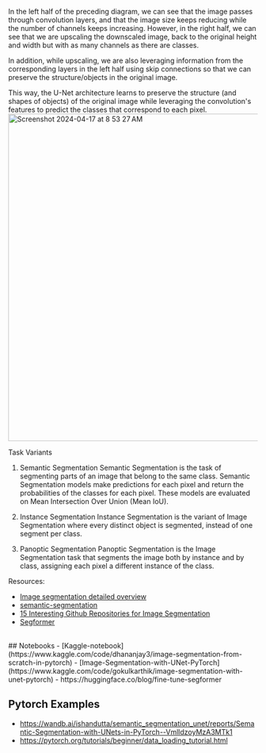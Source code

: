
In the left half of the preceding diagram, we can see that the image passes through convolution layers,  and that the image size keeps reducing while the number of channels keeps increasing. However, in the right half, we can see that we are upscaling the downscaled image, back to the original height and width but with as many channels as there are classes.

In addition, while upscaling, we are also leveraging information from the corresponding layers in the left half using skip connections so that we can preserve the structure/objects in the original image.

This way, the U-Net architecture learns to preserve the structure (and shapes of objects) of the original image while leveraging the convolution's features to predict the classes that correspond to each pixel.
<img width="660" alt="Screenshot 2024-04-17 at 8 53 27 AM" src="https://github.com/andysingal/CV_public/assets/20493493/9321d8e6-aca8-4b74-ad7d-9b06574ad482">

Task Variants
1. Semantic Segmentation
Semantic Segmentation is the task of segmenting parts of an image that belong to the same class. Semantic Segmentation models make predictions for each pixel and return the probabilities of the classes for each pixel. These models are evaluated on Mean Intersection Over Union (Mean IoU).

2. Instance Segmentation
Instance Segmentation is the variant of Image Segmentation where every distinct object is segmented, instead of one segment per class.

3. Panoptic Segmentation
Panoptic Segmentation is the Image Segmentation task that segments the image both by instance and by class, assigning each pixel a different instance of the class.


Resources:
- [Image segmentation detailed overview](https://www.superannotate.com/blog/image-segmentation-for-machine-learning)
- [semantic-segmentation](https://github.com/xitu/gold-miner/blob/db4f91ae0df1f31d3b02dbf21b4137bfb9fda374/TODO1/semantic-segmentation-u-net-part-1.md)
- [15 Interesting Github Repositories for Image Segmentation](https://encord.com/blog/github-repositories-image-segmentation/)
- [Segformer](https://github.com/huggingface/transformers/blob/5fabebdb7d4f9ee5a6459f7c0dcde0b1901f6205/docs/source/en/tasks/semantic_segmentation.md#fine-tuning-a-model-for-segmentation)

<br>
## Notebooks 
- [Kaggle-notebook](https://www.kaggle.com/code/dhananjay3/image-segmentation-from-scratch-in-pytorch)
- [Image-Segmentation-with-UNet-PyTorch](https://www.kaggle.com/code/gokulkarthik/image-segmentation-with-unet-pytorch)
- https://huggingface.co/blog/fine-tune-segformer  


## Pytorch Examples
- https://wandb.ai/ishandutta/semantic_segmentation_unet/reports/Semantic-Segmentation-with-UNets-in-PyTorch--VmlldzoyMzA3MTk1
- https://pytorch.org/tutorials/beginner/data_loading_tutorial.html 
